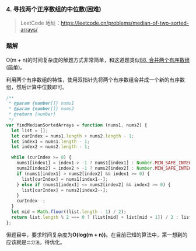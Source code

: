 ### 4. 寻找两个正序数组的中位数(困难)

> LeetCode 地址：https://leetcode.cn/problems/median-of-two-sorted-arrays/

### 题解

O(m + n)的时间复杂度的解题方式非常简单，和这道题类似[88. 合并两个有序数组(简单)](todo)。

利用两个有序数组的特性，使用双指针先将两个有序数组合并成一个新的有序数组，然后计算中位数即可。

```js
/**
 * @param {number[]} nums1
 * @param {number[]} nums2
 * @return {number}
 */
var findMedianSortedArrays = function (nums1, nums2) {
  let list = [];
  let curIndex = nums1.length + nums2.length - 1;
  let index1 = nums1.length - 1;
  let index2 = nums2.length - 1;

  while (curIndex >= 0) {
    nums1[index1] = index1 > -1 ? nums1[index1] : Number.MIN_SAFE_INTEGER;
    nums2[index2] = index2 > -1 ? nums2[index2] : Number.MIN_SAFE_INTEGER;
    if (nums1[index1] > nums2[index2] && index1 >= 0) {
      list[curIndex] = nums1[index1--];
    } else if (nums1[index1] <= nums2[index2] && index2 >= 0) {
      list[curIndex] = nums2[index2--];
    }
    curIndex--;
  }
  let mid = Math.floor((list.length - 1) / 2);
  return list.length % 2 === 0 ? (list[mid] + list[mid + 1]) / 2 : list[mid];
};
```

但题目中，要求时间复杂度为**O(log(m + n))**。在目前已知的算法中，第一想到的应该就是`二分法`。待优化。

```js

```